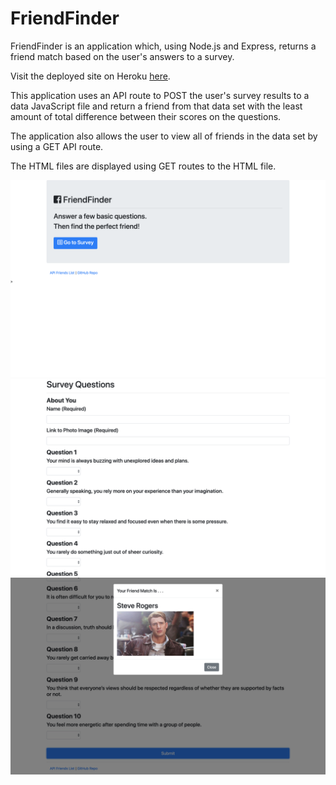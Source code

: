 # FriendFinder
FriendFinder is an application which, using Node.js and Express, returns a friend match based on the user's answers to a survey.

Visit the deployed site on Heroku [here](https://sleepy-springs-62403.herokuapp.com/).

This application uses an API route to POST the user's survey results to a data JavaScript file and return a friend from that data set with the least amount of total difference between their scores on the questions.

The application also allows the user to view all of friends in the data set by using a GET API route.

The HTML files are displayed using GET routes to the HTML file.

<img src="/images/home.png" width=800px>
<img src="/images/survey.png" width=800px>
<img src="/images/result.png" width=800px>
